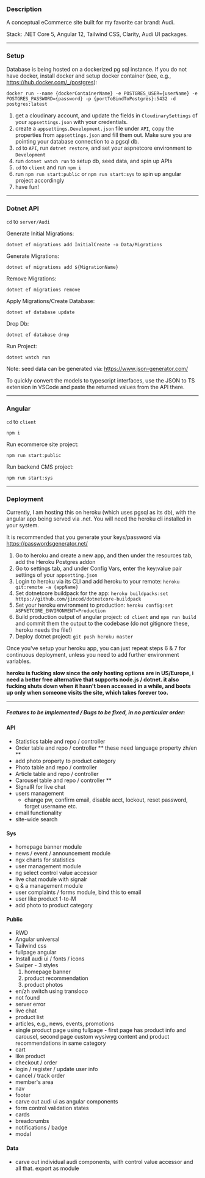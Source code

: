 ### Description

A conceptual eCommerce site built for my favorite car brand: Audi.

Stack: .NET Core 5, Angular 12, Tailwind CSS, Clarity, Audi UI packages.

---

### Setup

Database is being hosted on a dockerized pg sql instance. If you do not have docker, install docker and setup docker container (see, e.g., https://hub.docker.com/_/postgres):

`docker run --name {dockerContainerName} -e POSTGRES_USER={userName} -e POSTGRES_PASSWORD={password} -p {portToBindToPostgres}:5432 -d postgres:latest`

1. get a cloudinary account, and update the fields in `CloudinarySettings` of your `appsettings.json` with your credentials.
2. create a `appsettings.Development.json` file under `API`, copy the properties from `appsettings.json` and fill them out. Make sure you are pointing your database connection to a pgsql db.
3. `cd` to `API`, run `dotnet restore`, and set your aspnetcore environment to `Development`
4. run `dotnet watch run` to setup db, seed data, and spin up APIs
5. `cd` to `client` and run `npm i`
6. run `npm run start:public` or `npm run start:sys` to spin up angular project accordingly
7. have fun!

---

### Dotnet API

`cd` to `server/Audi`

Generate Initial Migrations:

`dotnet ef migrations add InitialCreate -o Data/Migrations`

Generate Migrations:

`dotnet ef migrations add ${MigrationName}`

Remove Migrations:

`dotnet ef migrations remove`

Apply Migrations/Create Database:

`dotnet ef database update`

Drop Db:

`dotnet ef database drop`

Run Project:

`dotnet watch run`

Note: seed data can be generated via: https://www.json-generator.com/

To quickly convert the models to typescript interfaces, use the JSON to TS extension in VSCode and paste the returned values from the API there.

---

### Angular

`cd` to `client`

`npm i`

Run ecommerce site project:

`npm run start:public`

Run backend CMS project:

`npm run start:sys`

---

### Deployment

Currently, I am hosting this on heroku (which uses pgsql as its db), with the angular app being served via .net. You will need the heroku cli installed in your system.

It is recommended that you generate your keys/password via https://passwordsgenerator.net/

1. Go to heroku and create a new app, and then under the resources tab, add the Heroku Postgres addon
2. Go to settings tab, and under Config Vars, enter the key:value pair settings of your `appsetting.json`
3. Login to heroku via its CLI and add heroku to your remote: `heroku git:remote -a {appName}`
4. Set dotnetcore buildpack for the app: `heroku buildpacks:set https://github.com/jincod/dotnetcore-buildpack`
5. Set your heroku environment to production: `heroku config:set ASPNETCORE_ENVIRONMENT=Production`
6. Build production output of angular project: `cd client` and `npm run build` and commit them the output to the codebase (do not gitignore these, heroku needs the file!)
7. Deploy dotnet project: `git push heroku master`

Once you've setup your heroku app, you can just repeat steps 6 & 7 for continuous deployment, unless you need to add further environment variables.

**heroku is fucking slow since the only hosting options are in US/Europe, i need a better free alternative that supports node.js / dotnet.
it also fucking shuts down when it hasn't been accessed in a while, and boots up only when someone visits the site, which takes forever too.**

---
##### Features to be implemented / Bugs to be fixed, in no particular order:

#### API

- Statistics table and repo / controller
- Order table and repo / controller
** these need language property zh/en **
- add photo property to product category
- Photo table and repo / controller
- Article table and repo / controller
- Carousel table and repo / controller
**
- SignalR for live chat
- users management
  - change pw, confirm email, disable acct, lockout, reset password, forget username etc.
- email functionality
- site-wide search

#### Sys
- homepage banner module
- news / event / announcement module
- ngx charts for statistics
- user management module
- ng select control value accessor
- live chat module with signalr
- q & a management module
- user complaints / forms module, bind this to email
- user like product 1-to-M
- add photo to product category

#### Public

- RWD
- Angular universal
- Tailwind css
- fullpage angular
- Install audi ui / fonts / icons
- Swiper - 3 styles
  1. homepage banner
  2. product recommendation
  3. product photos
- en/zh switch using transloco
- not found
- server error
- live chat
- product list
- articles, e.g., news, events, promotions
- single product page using fullpage - first page has product info and carousel, second page custom wysiwyg content and product recommendations in same category
- cart
- like product
- checkout / order
- login / register / update user info
- cancel / track order
- member's area
- nav
- footer
- carve out audi ui as angular components
- form control validation states
- cards
- breadcrumbs
- notifications / badge
- modal

#### Data

- carve out individual audi components, with control value accessor and all that. export as module